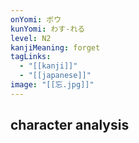 ```yaml
---
onYomi: ボウ
kunYomi: わす-れる
level: N2
kanjiMeaning: forget
tagLinks:
  - "[[kanji]]"
  - "[[japanese]]"
image: "[[忘.jpg]]"
---
```

## character analysis